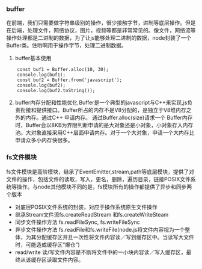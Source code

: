 ### buffer
在前端，我们只需要做字符串级别的操作，很少接触字节，进制等底层操作。但是在后端，处理文件，网络协议，图片，视频等都是非常常见的。像文件，网络流等操作处理都是二进制的数据，为了让js能够处理二进制的数据，node封装了一个Buffer类。住哟啊用于操作字节，处理二进制数据。
1. buffer基本使用
```
    const buf1 = Buffer.alloc(10, 30);
    console.log(buf1);
    const buf2 = Buffer.from('javascript');
    console.log(buf2);
    console.log(buf2.toString());
```
2. buffer内存分配和性能优化
Buffer是一个典型的javascript与C++来实现,js负责衔接和提供接口。Buffer所占的内存不是V8分配的，是独立于V8堆内存之外的内存。通过C++ 申请内存。 通过Buffer.alloc(size)请求一个 Buffer内存时，Buffer会以8KB为界限判断申请的是大对象还是小对象，小对象存入内存池。大对象直接采用C++层面申请内存。对于一个大对象，申请一个大内存比申请众多小内存快很多。

### fs文件模块
fs文件模块是高阶模块，继承了EventEmitter,stream,path等底层模块，提供了对文件的操作，包括文件的读取，写入，更名，删除，遍历目录，链接POSIX文件系统等操作。与node其他模块不同的是，fs模块所有的操作都提供了异步和同步两个版本
* 对底层POSIX文件系统的封装，对应于操作系统原生文件操作
* 继承Stream文件流fs.createReadStream 和fs.createWriteSteam
* 同步文件操作方法  fs.readFileSync, fs.writeFileSync
* 异步文件操作方法 fs.readFile和fs.writeFile(node.js将文件内容视为一个整体，为其分配缓存区并且一次性将文件内容读／写到缓存区中。当读写大文件时，可能造成缓存区“爆仓”)
* read/write 读/写文件内容是不断将文件中的一小块内容读／写入缓存区，最终从该缓存区读取文件内容。


